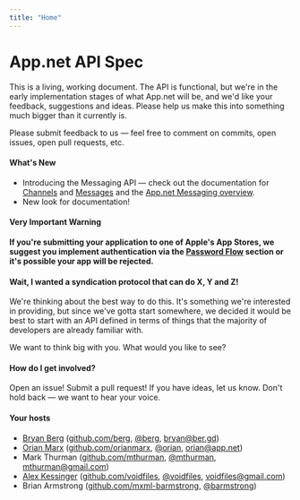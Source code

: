 ```yaml
---
title: "Home"
---
```


# App.net API Spec

This is a living, working document. The API is functional, but we're in the early implementation stages of what App.net will be, and we'd like your feedback, suggestions and ideas. Please help us make this into something much bigger than it currently is.

Please submit feedback to us — feel free to comment on commits, open issues, open pull requests, etc.

#### What's New

* Introducing the Messaging API — check out the documentation for [Channels](/docs/resources/channel/) and [Messages](/docs/resources/message/) and the [App.net Messaging overview](/docs/basics/messaging/).
* New look for documentation!

#### Very Important Warning

**If you're submitting your application to one of Apple's App Stores, we suggest you implement authentication via the [Password Flow](/docs/authentication/flows/password/) section or it's possible your app will be rejected.**

#### Wait, I wanted a syndication protocol that can do X, Y and Z!

We're thinking about the best way to do this. It's something we're interested in providing, but since we've gotta start somewhere, we decided it would be best to start with an API defined in terms of things that the majority of developers are already familiar with.

We want to think big with you. What would you like to see?

#### How do I get involved?

Open an issue! Submit a pull request! If you have ideas, let us know. Don't hold back — we want to hear your voice.

#### Your hosts

* [Bryan Berg](http://ber.gd) ([github.com/berg](http://github.com/berg), [@berg](https://alpha.app.net/berg), bryan@ber.gd)
* [Orian Marx](http://orianmarx.com) ([github.com/orianmarx](http://github.com/orianmarx), [@orian](https://alpha.app.net/orian), orian@app.net)
* Mark Thurman ([github.com/mthurman](http://github.com/mthurman), [@mthurman](https://alpha.app.net/mthurman), mthurman@gmail.com)
* [Alex Kessinger](http://alexkessinger.net) ([github.com/voidfiles](http://github.com/voidfiles), [@voidfiles](https://alpha.app.net/voidfiles), voidfiles@gmail.com)
* Brian Armstrong ([github.com/mxml-barmstrong](http://github.com/mxml-barmstrong), [@barmstrong](https://alpha.app.net/barmstrong))
